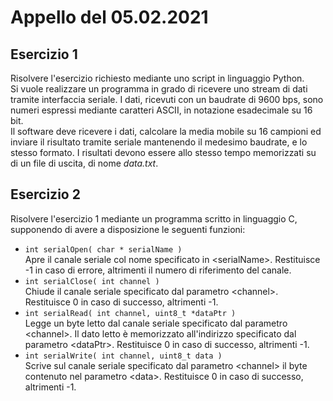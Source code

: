# Appello del 05.02.2021

## Esercizio 1
Risolvere l'esercizio richiesto mediante uno script in linguaggio Python.<br/>
Si vuole realizzare un programma in grado di ricevere uno stream di dati tramite interfaccia seriale.
I dati, ricevuti con un baudrate di 9600 bps, sono numeri espressi mediante caratteri ASCII, in notazione esadecimale su 16 bit.<br/>
Il software deve ricevere i dati, calcolare la media mobile su 16 campioni ed inviare il risultato tramite seriale mantenendo il medesimo baudrate, e lo stesso formato.
I risultati devono essere allo stesso tempo memorizzati su di un file di uscita, di nome *data.txt*.

## Esercizio 2
Risolvere l'esercizio 1 mediante un programma scritto in linguaggio C, supponendo di avere a disposizione le seguenti funzioni:
- `int serialOpen( char * serialName )`<br/>
Apre il canale seriale col nome specificato in \<serialName\>.
Restituisce -1 in caso di errore, altrimenti il numero di riferimento del canale.
- `int serialClose( int channel )`<br/>
Chiude il canale seriale specificato dal parametro \<channel\>.
Restituisce 0 in caso di successo, altrimenti -1.
- `int serialRead( int channel, uint8_t *dataPtr )`<br/>
Legge un byte letto dal canale seriale specificato dal parametro \<channel\>.
Il dato letto è memorizzato all'indirizzo specificato dal parametro \<dataPtr\>.
Restituisce 0 in caso di successo, altrimenti -1.
- `int serialWrite( int channel, uint8_t data )`<br/>
Scrive sul canale seriale specificato dal parametro \<channel\> il byte contenuto nel parametro \<data\>.
Restituisce 0 in caso di successo, altrimenti -1.
